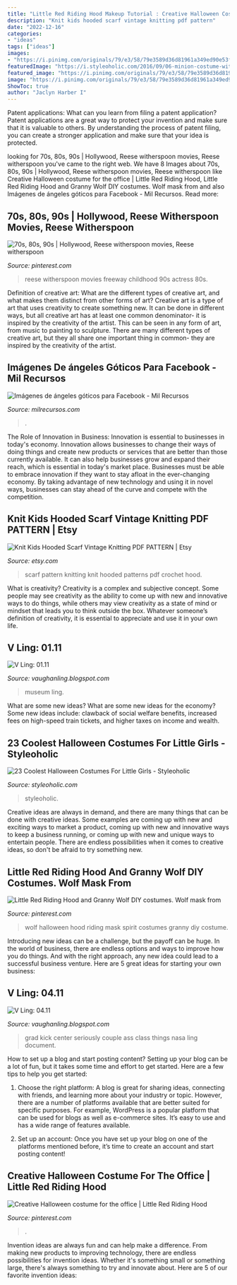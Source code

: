 ```yaml
---
title: "Little Red Riding Hood Makeup Tutorial : Creative Halloween Costume For The Office"
description: "Knit kids hooded scarf vintage knitting pdf pattern"
date: "2022-12-16"
categories:
- "ideas"
tags: ["ideas"]
images:
- "https://i.pinimg.com/originals/79/e3/58/79e3589d36d81961a349ed90e53f68bc.jpg"
featuredImage: "https://i.styleoholic.com/2016/09/06-minion-costume-with-Converse.jpg"
featured_image: "https://i.pinimg.com/originals/79/e3/58/79e3589d36d81961a349ed90e53f68bc.jpg"
image: "https://i.pinimg.com/originals/79/e3/58/79e3589d36d81961a349ed90e53f68bc.jpg"
ShowToc: true
author: "Jaclyn Harber I"
---
```



Patent applications: What can you learn from filing a patent application?
Patent applications are a great way to protect your invention and make sure that it is valuable to others. By understanding the process of patent filing, you can create a stronger application and make sure that your idea is protected.

	

		
looking for 70s, 80s, 90s | Hollywood, Reese witherspoon movies, Reese witherspoon you've came to the right web. We have 8 Images about 70s, 80s, 90s | Hollywood, Reese witherspoon movies, Reese witherspoon like Creative Halloween costume for the office | Little Red Riding Hood, Little Red Riding Hood and Granny Wolf DIY costumes. Wolf mask from and also Imágenes de ángeles góticos para Facebook - Mil Recursos. Read more:
		
    
## 70s, 80s, 90s | Hollywood, Reese Witherspoon Movies, Reese Witherspoon

<img loading=lazy src="https://i.pinimg.com/736x/06/99/93/0699935c7c9921d94baaae7c6b28bba9--s-childhood-reese-witherspoon.jpg" onerror="this.onerror=null;this.src='https://tse1.mm.bing.net/th?id=OIP.NrIacC52oMb2ZgrACPk57QHaKK&amp;pid=15.1';" alt="70s, 80s, 90s | Hollywood, Reese witherspoon movies, Reese witherspoon">

_Source: pinterest.com_

>reese witherspoon movies freeway childhood 90s actress 80s. 

	

Definition of creative art: What are the different types of creative art, and what makes them distinct from other forms of art?
Creative art is a type of art that uses creativity to create something new. It can be done in different ways, but all creative art has at least one common denominator- it is inspired by the creativity of the artist. This can be seen in any form of art, from music to painting to sculpture. There are many different types of creative art, but they all share one important thing in common- they are inspired by the creativity of the artist.

    
## Imágenes De ángeles Góticos Para Facebook - Mil Recursos

<img loading=lazy src="http://milrecursos.com/wp-content/uploads/2012/11/10-angeles-goticos-fotos-imagenes-facebook-fotos-redes.png" onerror="this.onerror=null;this.src='https://tse1.mm.bing.net/th?id=OIP.yx2rDytU0MpMi8bMnJncCgHaKo&amp;pid=15.1';" alt="Imágenes de ángeles góticos para Facebook - Mil Recursos">

_Source: milrecursos.com_

>. 

	

The Role of Innovation in Business:
Innovation is essential to businesses in today's economy. Innovation allows businesses to change their ways of doing things and create new products or services that are better than those currently available. It can also help businesses grow and expand their reach, which is essential in today's market place.
Businesses must be able to embrace innovation if they want to stay afloat in the ever-changing economy. By taking advantage of new technology and using it in novel ways, businesses can stay ahead of the curve and compete with the competition.

    
## Knit Kids Hooded Scarf Vintage Knitting PDF PATTERN | Etsy

<img loading=lazy src="https://i.etsystatic.com/6489380/r/il/c91edc/279749652/il_794xN.279749652.jpg" onerror="this.onerror=null;this.src='https://tse2.mm.bing.net/th?id=OIP.2Q02MHXj2siZ3Vt-TCRvmAHaK-&amp;pid=15.1';" alt="Knit Kids Hooded Scarf Vintage Knitting PDF PATTERN | Etsy">

_Source: etsy.com_

>scarf pattern knitting knit hooded patterns pdf crochet hood. 

	

What is creativity?
Creativity is a complex and subjective concept. Some people may see creativity as the ability to come up with new and innovative ways to do things, while others may view creativity as a state of mind or mindset that leads you to think outside the box. Whatever someone’s definition of creativity, it is essential to appreciate and use it in your own life.

    
## V Ling: 01.11

<img loading=lazy src="https://1.bp.blogspot.com/_annTPGBcsB4/TTkSXvOg32I/AAAAAAAAELU/Wsk9gN7h3Zw/s1600/IMGP7292.JPG" onerror="this.onerror=null;this.src='https://tse1.mm.bing.net/th?id=OIP.TwBGojwHyvlmywqQC7_RbwHaE7&amp;pid=15.1';" alt="V Ling: 01.11">

_Source: vaughanling.blogspot.com_

>museum ling. 

	

What are some new ideas?
What are some new ideas for the economy? 
Some new ideas include: clawback of social welfare benefits, increased fees on high-speed train tickets, and higher taxes on income and wealth.

    
## 23 Coolest Halloween Costumes For Little Girls - Styleoholic

<img loading=lazy src="https://i.styleoholic.com/2016/09/06-minion-costume-with-Converse.jpg" onerror="this.onerror=null;this.src='https://tse2.mm.bing.net/th?id=OIP.P8ktPlkwFaAY2SZByBSv-QHaKu&amp;pid=15.1';" alt="23 Coolest Halloween Costumes For Little Girls - Styleoholic">

_Source: styleoholic.com_

>styleoholic. 

	

Creative ideas are always in demand, and there are many things that can be done with creative ideas. Some examples are coming up with new and exciting ways to market a product, coming up with new and innovative ways to keep a business running, or coming up with new and unique ways to entertain people. There are endless possibilities when it comes to creative ideas, so don't be afraid to try something new.

    
## Little Red Riding Hood And Granny Wolf DIY Costumes. Wolf Mask From

<img loading=lazy src="https://i.pinimg.com/originals/6a/7f/ec/6a7fec38fdb68cf56a1c96256911890c.jpg" onerror="this.onerror=null;this.src='https://tse1.mm.bing.net/th?id=OIP.2aiJ1stBQ_pEysTjYqBpcQHaJ5&amp;pid=15.1';" alt="Little Red Riding Hood and Granny Wolf DIY costumes. Wolf mask from">

_Source: pinterest.com_

>wolf halloween hood riding mask spirit costumes granny diy costume. 

	

Introducing new ideas can be a challenge, but the payoff can be huge. In the world of business, there are endless options and ways to improve how you do things. And with the right approach, any new idea could lead to a successful business venture. Here are 5 great ideas for starting your own business: 

    
## V Ling: 04.11

<img loading=lazy src="https://1.bp.blogspot.com/-BC_PUsiJZ_E/TbecKAN8dvI/AAAAAAAAEOQ/JpgJOgRrwoY/s1600/IMGP7998.JPG" onerror="this.onerror=null;this.src='https://tse1.mm.bing.net/th?id=OIP.BIc2pbKWSxI3AIFUU-FbUAHaLI&amp;pid=15.1';" alt="V Ling: 04.11">

_Source: vaughanling.blogspot.com_

>grad kick center seriously couple ass class things nasa ling document. 

	

How to set up a blog and start posting content?
Setting up your blog can be a lot of fun, but it takes some time and effort to get started. Here are a few tips to help you get started:
1. Choose the right platform: A blog is great for sharing ideas, connecting with friends, and learning more about your industry or topic. However, there are a number of platforms available that are better suited for specific purposes. For example, WordPress is a popular platform that can be used for blogs as well as e-commerce sites. It’s easy to use and has a wide range of features available.

2. Set up an account: Once you have set up your blog on one of the platforms mentioned before, it’s time to create an account and start posting content!

    
## Creative Halloween Costume For The Office | Little Red Riding Hood

<img loading=lazy src="https://i.pinimg.com/originals/79/e3/58/79e3589d36d81961a349ed90e53f68bc.jpg" onerror="this.onerror=null;this.src='https://tse1.mm.bing.net/th?id=OIP.Howo7oBSp-xNeeHJAwhoMwHaLT&amp;pid=15.1';" alt="Creative Halloween costume for the office | Little Red Riding Hood">

_Source: pinterest.com_

>. 

	

Invention ideas are always fun and can help make a difference. From making new products to improving technology, there are endless possibilities for invention ideas. Whether it's something small or something large, there's always something to try and innovate about. Here are 5 of our favorite invention ideas:


